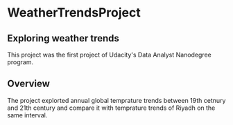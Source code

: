 # WeatherTrendsProject
## Exploring weather trends
This project was the first project of Udacity's Data Analyst Nanodegree program.
## Overview
The project explorted annual global temprature trends between 19th cetnury and 21th century and compare it with temprature trends of Riyadh on the same interval.
